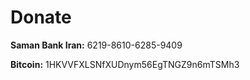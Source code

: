 # Donate

**Saman Bank Iran:** 6219-8610-6285-9409

**Bitcoin:** 1HKVVFXLSNfXUDnym56EgTNGZ9n6mTSMh3
